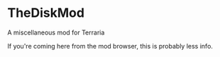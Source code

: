 # TheDiskMod
A miscellaneous mod for Terraria

If you're coming here from the mod browser, this is probably less info.
